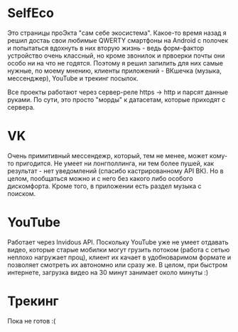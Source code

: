 # SelfEco
Это страницы проЭкта "сам себе экосистема". Какое-то время назад я решил достаь свои любимые QWERTY смартфоны на Android с полочек и попытаться вдохнуть в них вторую жизнь - ведь форм-фактор устройство очень классный, но кроме звонилок и првоерки почты они особо ни на что не годятся. Поэтому я решил запилить для них самые нужные, по моему мнению, клиенты приложений - ВКшечка (музыка, мессенджер), YouTube и трекинг посылок.

Все проекты работают через сервер-реле https -> http и парсят данные руками. По сути, это просто "морды" к датасетам, которые приходят с сервера.

# VK
Очень примитивный мессендежр, который, тем не менее, может кому-то пригодится. Не умеет ни лонгполлинга, ни тем более пушей, как результат - нет уведомлений (спасибо кастрированному API ВК). Но в целом, пообщаться можно и с него без какого либо особого дискомфорта. Кроме того, в приложении есть раздел музыка с поиском.

# YouTube
Работает через Invidous API. Поскольку YouTube уже не умеет отдавать видео, которые старые мобилки могут грузить потоком (работа с сетью неплохо нагружает проц), клиент их качает в удобноваримом формате и позволяет смотреть их автономно или сразу же. В целом, при быстром интернете, загрузка видео на 30 минут занимает около минуты :)

# Трекинг
Пока не готов :(
